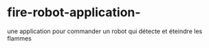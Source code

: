 # fire-robot-application-
une  application pour  commander  un robot  qui  détecte et  éteindre  les  flammes
